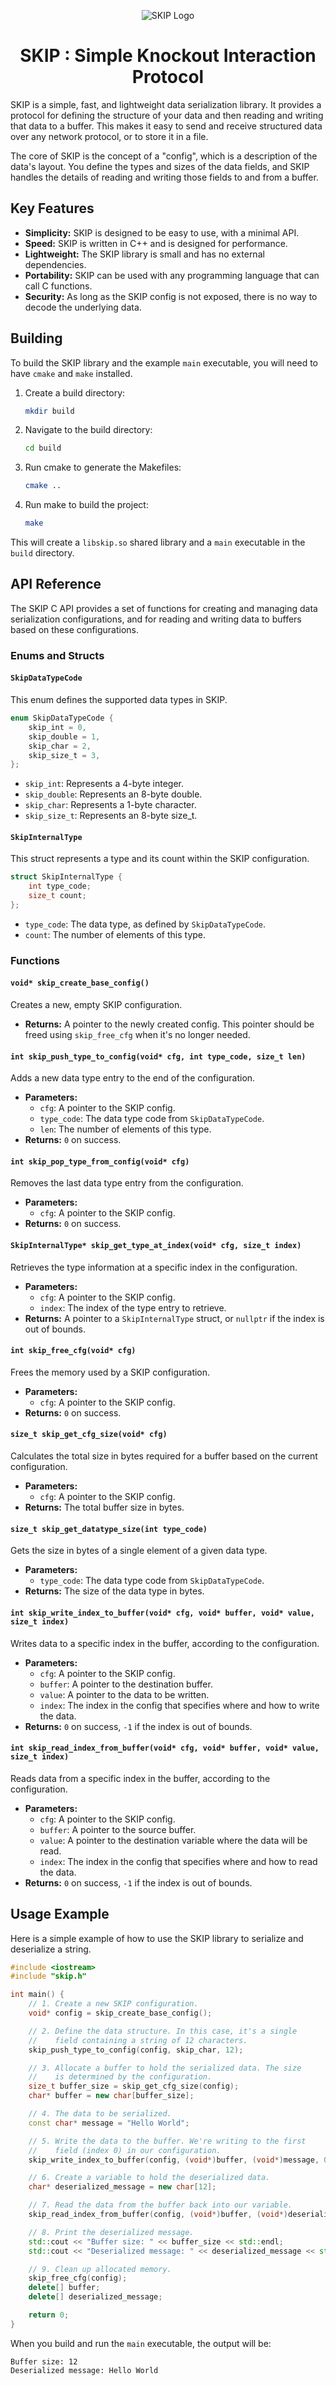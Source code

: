 <p align="center">
  <img alt="SKIP Logo" src="skip_logo.png" style="width:auto;height:auto;">
</p>


<h1 align="center">SKIP : Simple Knockout Interaction Protocol</h1> 
SKIP is a simple, fast, and lightweight data serialization library. It provides a protocol for defining the structure of your data and then reading and writing that data to a buffer. This makes it easy to send and receive structured data over any network protocol, or to store it in a file.

The core of SKIP is the concept of a "config", which is a description of the data's layout. You define the types and sizes of the data fields, and SKIP handles the details of reading and writing those fields to and from a buffer.

## Key Features

- **Simplicity:** SKIP is designed to be easy to use, with a minimal API.
- **Speed:** SKIP is written in C++ and is designed for performance.
- **Lightweight:** The SKIP library is small and has no external dependencies.
- **Portability:** SKIP can be used with any programming language that can call C functions.
- **Security:** As long as the SKIP config is not exposed, there is no way to decode the underlying data.

## Building

To build the SKIP library and the example `main` executable, you will need to have `cmake` and `make` installed.

1.  Create a build directory:
    ```bash
    mkdir build
    ```
2.  Navigate to the build directory:
    ```bash
    cd build
    ```
3.  Run cmake to generate the Makefiles:
    ```bash
    cmake ..
    ```
4.  Run make to build the project:
    ```bash
    make
    ```

This will create a `libskip.so` shared library and a `main` executable in the `build` directory.

## API Reference

The SKIP C API provides a set of functions for creating and managing data serialization configurations, and for reading and writing data to buffers based on these configurations.

### Enums and Structs

#### `SkipDataTypeCode`

This enum defines the supported data types in SKIP.

```c
enum SkipDataTypeCode {
    skip_int = 0,
    skip_double = 1,
    skip_char = 2,
    skip_size_t = 3,
};
```

- `skip_int`: Represents a 4-byte integer.
- `skip_double`: Represents an 8-byte double.
- `skip_char`: Represents a 1-byte character.
- `skip_size_t`: Represents an 8-byte size_t.

#### `SkipInternalType`

This struct represents a type and its count within the SKIP configuration.

```c
struct SkipInternalType {
    int type_code;
    size_t count;
};
```

- `type_code`: The data type, as defined by `SkipDataTypeCode`.
- `count`: The number of elements of this type.

### Functions

#### `void* skip_create_base_config()`

Creates a new, empty SKIP configuration.

- **Returns:** A pointer to the newly created config. This pointer should be freed using `skip_free_cfg` when it's no longer needed.

#### `int skip_push_type_to_config(void* cfg, int type_code, size_t len)`

Adds a new data type entry to the end of the configuration.

- **Parameters:**
    - `cfg`: A pointer to the SKIP config.
    - `type_code`: The data type code from `SkipDataTypeCode`.
    - `len`: The number of elements of this type.
- **Returns:** `0` on success.

#### `int skip_pop_type_from_config(void* cfg)`

Removes the last data type entry from the configuration.

- **Parameters:**
    - `cfg`: A pointer to the SKIP config.
- **Returns:** `0` on success.

#### `SkipInternalType* skip_get_type_at_index(void* cfg, size_t index)`

Retrieves the type information at a specific index in the configuration.

- **Parameters:**
    - `cfg`: A pointer to the SKIP config.
    - `index`: The index of the type entry to retrieve.
- **Returns:** A pointer to a `SkipInternalType` struct, or `nullptr` if the index is out of bounds.

#### `int skip_free_cfg(void* cfg)`

Frees the memory used by a SKIP configuration.

- **Parameters:**
    - `cfg`: A pointer to the SKIP config.
- **Returns:** `0` on success.

#### `size_t skip_get_cfg_size(void* cfg)`

Calculates the total size in bytes required for a buffer based on the current configuration.

- **Parameters:**
    - `cfg`: A pointer to the SKIP config.
- **Returns:** The total buffer size in bytes.

#### `size_t skip_get_datatype_size(int type_code)`

Gets the size in bytes of a single element of a given data type.

- **Parameters:**
    - `type_code`: The data type code from `SkipDataTypeCode`.
- **Returns:** The size of the data type in bytes.

#### `int skip_write_index_to_buffer(void* cfg, void* buffer, void* value, size_t index)`

Writes data to a specific index in the buffer, according to the configuration.

- **Parameters:**
    - `cfg`: A pointer to the SKIP config.
    - `buffer`: A pointer to the destination buffer.
    - `value`: A pointer to the data to be written.
    - `index`: The index in the config that specifies where and how to write the data.
- **Returns:** `0` on success, `-1` if the index is out of bounds.

#### `int skip_read_index_from_buffer(void* cfg, void* buffer, void* value, size_t index)`

Reads data from a specific index in the buffer, according to the configuration.

- **Parameters:**
    - `cfg`: A pointer to the SKIP config.
    - `buffer`: A pointer to the source buffer.
    - `value`: A pointer to the destination variable where the data will be read.
    - `index`: The index in the config that specifies where and how to read the data.
- **Returns:** `0` on success, `-1` if the index is out of bounds.

## Usage Example

Here is a simple example of how to use the SKIP library to serialize and deserialize a string.

```cpp
#include <iostream>
#include "skip.h"

int main() {
    // 1. Create a new SKIP configuration.
    void* config = skip_create_base_config();

    // 2. Define the data structure. In this case, it's a single
    //    field containing a string of 12 characters.
    skip_push_type_to_config(config, skip_char, 12);

    // 3. Allocate a buffer to hold the serialized data. The size
    //    is determined by the configuration.
    size_t buffer_size = skip_get_cfg_size(config);
    char* buffer = new char[buffer_size];

    // 4. The data to be serialized.
    const char* message = "Hello World";

    // 5. Write the data to the buffer. We're writing to the first
    //    field (index 0) in our configuration.
    skip_write_index_to_buffer(config, (void*)buffer, (void*)message, 0);

    // 6. Create a variable to hold the deserialized data.
    char* deserialized_message = new char[12];

    // 7. Read the data from the buffer back into our variable.
    skip_read_index_from_buffer(config, (void*)buffer, (void*)deserialized_message, 0);

    // 8. Print the deserialized message.
    std::cout << "Buffer size: " << buffer_size << std::endl;
    std::cout << "Deserialized message: " << deserialized_message << std::endl;

    // 9. Clean up allocated memory.
    skip_free_cfg(config);
    delete[] buffer;
    delete[] deserialized_message;

    return 0;
}
```

When you build and run the `main` executable, the output will be:

```
Buffer size: 12
Deserialized message: Hello World
```
